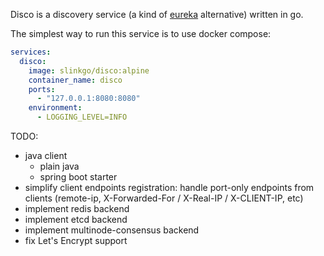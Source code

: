 Disco is a discovery service (a kind of [eureka](https://github.com/Netflix/eureka) alternative) written in go.

The simplest way to run this service is to use docker compose:

```yaml
services:
  disco:
    image: slinkgo/disco:alpine
    container_name: disco
    ports:
      - "127.0.0.1:8080:8080"
    environment:
      - LOGGING_LEVEL=INFO
```

TODO: 
- java client
  - plain java
  - spring boot starter
- simplify client endpoints registration: handle port-only endpoints from clients
  (remote-ip, X-Forwarded-For / X-Real-IP / X-CLIENT-IP, etc)
- implement redis backend
- implement etcd backend
- implement multinode-consensus backend
- fix Let's Encrypt support 
